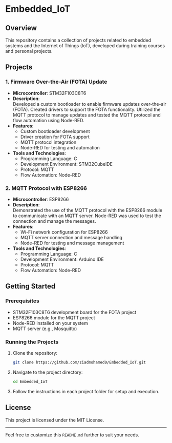# Embedded_IoT

## Overview

This repository contains a collection of projects related to embedded systems and the Internet of Things (IoT), developed during training courses and personal projects.

## Projects

### 1. Firmware Over-the-Air (FOTA) Update

- **Microcontroller**: STM32F103C8T6
- **Description**:  
  Developed a custom bootloader to enable firmware updates over-the-air (FOTA). Created drivers to support the FOTA functionality. Utilized the MQTT protocol to manage updates and tested the MQTT protocol and flow automation using Node-RED.
- **Features**:
  - Custom bootloader development
  - Driver creation for FOTA support
  - MQTT protocol integration
  - Node-RED for testing and automation
- **Tools and Technologies**:
  - Programming Language: C
  - Development Environment: STM32CubeIDE
  - Protocol: MQTT
  - Flow Automation: Node-RED

### 2. MQTT Protocol with ESP8266

- **Microcontroller**: ESP8266
- **Description**:  
  Demonstrated the use of the MQTT protocol with the ESP8266 module to communicate with an MQTT server. Node-RED was used to test the connection and manage the messages.
- **Features**:
  - Wi-Fi network configuration for ESP8266
  - MQTT server connection and message handling
  - Node-RED for testing and message management
- **Tools and Technologies**:
  - Programming Language: C
  - Development Environment: Arduino IDE
  - Protocol: MQTT
  - Flow Automation: Node-RED

## Getting Started

### Prerequisites

- STM32F103C8T6 development board for the FOTA project
- ESP8266 module for the MQTT project
- Node-RED installed on your system
- MQTT server (e.g., Mosquitto)

### Running the Projects

1. Clone the repository:
   ```bash
   git clone https://github.com/ziadmohamed0/Embedded_IoT.git
   ```
2. Navigate to the project directory:
   ```bash
   cd Embedded_IoT
   ```
3. Follow the instructions in each project folder for setup and execution.

## License

This project is licensed under the MIT License.

---

Feel free to customize this `README.md` further to suit your needs. 
